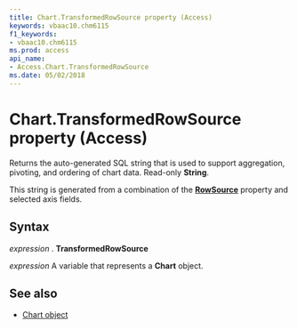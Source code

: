 ```yaml
---
title: Chart.TransformedRowSource property (Access)
keywords: vbaac10.chm6115
f1_keywords:
- vbaac10.chm6115
ms.prod: access
api_name:
- Access.Chart.TransformedRowSource
ms.date: 05/02/2018
---
```



# Chart.TransformedRowSource property (Access)

Returns the auto-generated SQL string that is used to support aggregation, pivoting, and ordering of chart data. Read-only **String**.

This string is generated from a combination of the **[RowSource](Access.Chart.RowSource.md)** property and selected axis fields. 


## Syntax

 _expression_ . **TransformedRowSource**

 _expression_ A variable that represents a **Chart** object.


## See also

- [Chart object](Access.Chart.md)